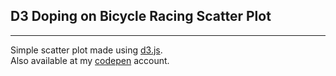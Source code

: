 ## D3 Doping on Bicycle Racing Scatter Plot

---

 Simple scatter plot made using [d3.js](https://d3js.org/).  
 Also available at my [codepen](https://codepen.io/rob051815/full/GRQyPqq) account.  
